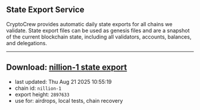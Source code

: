 ## State Export Service
CryptoCrew provides automatic daily state exports for all chains we validate. State export files can be used as genesis files and are a snapshot of the current blockchain state, including all validators, accounts, balances, and delegations.

---
**Download: [nillion-1 state export](https://ccv-s3.nbg1.your-objectstorage.com/SERVICE/nillion/nillion-1_export_2897633.json)**
---

- last updated: Thu Aug 21 2025 10:55:19
- chain id: `nillion-1`
- export height: `2897633`
- use for: airdrops, local tests, chain recovery
